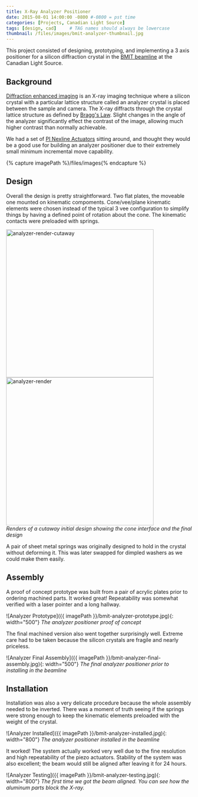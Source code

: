 ```yaml
---
title: X-Ray Analyzer Positioner
date: 2015-08-01 14:00:00 -0800 #-0800 = pst time
categories: [Projects, Canadian Light Source]
tags: [design, cad]     # TAG names should always be lowercase
thumbnail: /files/images/bmit-analyzer-thumbnail.jpg
---
```


This project consisted of designing, prototyping, and implementing a 3 axis positioner for a silicon diffraction crystal in the [BMIT beamline](https://bmit.lightsource.ca/) at the Canadian Light Source.

## Background

[Diffraction enhanced imaging](https://spie.org/news/dei-imaging-sharpens-x-ray-radiography?SSO=1) is an X-ray imaging technique where a silicon crystal with a particular lattice structure called an analyzer crystal is placed between the sample and camera. The X-ray diffracts through the crystal lattice structure as defined by [Bragg's Law](https://en.wikipedia.org/wiki/Bragg%27s_law). Slight changes in the angle of the analyzer significantly effect the contrast of the image, allowing much higher contrast than normally achievable.

We had a set of [PI Nexline Actuators](https://www.pi-usa.us/en/products/piezo-motors-stages-actuators/linear-piezo-motors-actuators-for-integration/n-216-nexline-linear-actuator-1000765/) sitting around, and thought they would be a good use for building an analyzer positioner due to their extremely small minimum incremental move capability. 

{% capture imagePath %}/files/images{% endcapture %}

## Design

Overall the design is pretty straightforward. Two flat plates, the moveable one mounted on kinematic compoments. Cone/vee/plane kinematic elements were chosen instead of the typical 3 vee configuration to simplify things by having a defined point of rotation about the cone. The kinematic contacts were preloaded with springs. 

<div class="container">
  <div class="row">
    <div class="col">
      <img src='{{ imagePath }}/bmit-analyzer-render-cutaway.jpg' alt='analyzer-render-cutaway' width="400px" />
    </div>
    <div class="col">
      <img src='{{ imagePath }}/bmit-analyzer-render.jpg' alt='analyzer-render' width="400px" />
    </div>
  </div>
  <em>
    Renders of a cutaway initial design showing the cone interface and the final design
   </em>
</div>

A pair of sheet metal springs was originally designed to hold in the crystal without deforming it. This was later swapped for dimpled washers as we could make them easily.

## Assembly

A proof of concept prototype was built from a pair of acrylic plates prior to ordering machined parts. It worked great! Repeatability was somewhat verified with a laser pointer and a long hallway. 

![Analyzer Prototype]({{ imagePath }}/bmit-analyzer-prototype.jpg){: width="500"} 
_The analyzer positioner proof of concept_

The final machined version also went together surprisingly well. Extreme care had to be taken because the silicon crystals are fragile and nearly priceless. 

![Analyzer Final Assembly]({{ imagePath }}/bmit-analyzer-final-assembly.jpg){: width="500"} 
_The final analyzer positioner prior to installing in the beamline_

## Installation

Installation was also a very delicate procedure because the whole assembly needed to be inverted. There was a moment of truth seeing if the springs were strong enough to keep the kinematic elements preloaded with the weight of the crystal.

![Analyzer Installed]({{ imagePath }}/bmit-analyzer-installed.jpg){: width="800"} 
_The analyzer positioner installed in the beamline_

It worked! The system actually worked very well due to the fine resolution and high repeatability of the piezo actuators. Stability of the system was also excellent; the beam would still be aligned after leaving it for 24 hours.

![Analyzer Testing]({{ imagePath }}/bmit-analyzer-testing.jpg){: width="800"} 
_The first time we got the beam aligned. You can see how the aluminum parts block the X-ray._